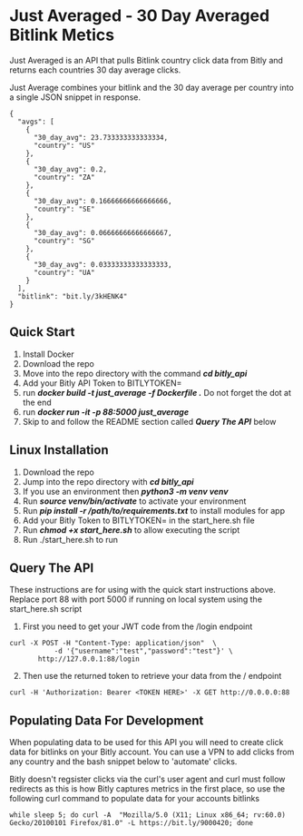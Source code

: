 # Just Averaged - 30 Day Averaged Bitlink Metics
Just Averaged is an API that pulls Bitlink country click data from Bitly and returns each countries 30 day average clicks.

Just Average combines your bitlink and the 30 day average per country into a single JSON snippet in response.

```
{
  "avgs": [
    {
      "30_day_avg": 23.733333333333334, 
      "country": "US"
    }, 
    {
      "30_day_avg": 0.2, 
      "country": "ZA"
    }, 
    {
      "30_day_avg": 0.16666666666666666, 
      "country": "SE"
    }, 
    {
      "30_day_avg": 0.06666666666666667, 
      "country": "SG"
    }, 
    {
      "30_day_avg": 0.03333333333333333, 
      "country": "UA"
    }
  ], 
  "bitlink": "bit.ly/3kHENK4"
}
```
## Quick Start
1. Install Docker
2. Download the repo 
3. Move into the repo directory with the command ***cd bitly_api***
4. Add your Bitly API Token to BITLYTOKEN=
5. run ***docker build -t just_average -f Dockerfile .*** Do not forget the dot at the end
6. run ***docker run -it -p 88:5000 just_average***
7. Skip to and follow the README section called ***Query The API*** below


## Linux Installation 
1. Download the repo
2. Jump into the repo directory with ***cd bitly_api***
3. If you use an environment then ***python3 -m venv venv***
3. Run ***source venv/bin/activate*** to activate your environment
4. Run  ***pip install -r /path/to/requirements.txt*** to install modules for app
5. Add your Bitly Token to BITLYTOKEN= in the start_here.sh file
6. Run ***chmod +x start_here.sh*** to allow executing the script
7. Run ./start_here.sh to run

## Query The API

These instructions are for using with the quick start instructions above.
Replace port 88 with port 5000 if running on local system using the start_here.sh script

1. First you need to get your JWT code from the /login endpoint

```
curl -X POST -H "Content-Type: application/json"  \
           -d '{"username":"test","password":"test"}' \
	   http://127.0.0.1:88/login
```
2. Then use the returned token to retrieve your data from the / endpoint
```
curl -H 'Authorization: Bearer <TOKEN HERE>' -X GET http://0.0.0.0:88
```

## Populating Data For Development
When populating data to be used for this API you will need to create click data for bitlinks on your Bitly account. You can use a VPN to add clicks from any country and the bash snippet below to 'automate' clicks.

Bitly doesn't regsister clicks via the curl's user agent and curl must follow redirects as this is how Bitly captures metrics in the first place, so use the following curl command to populate data for your accounts bitlinks
```
while sleep 5; do curl -A  "Mozilla/5.0 (X11; Linux x86_64; rv:60.0) Gecko/20100101 Firefox/81.0" -L https://bit.ly/9000420; done
```
